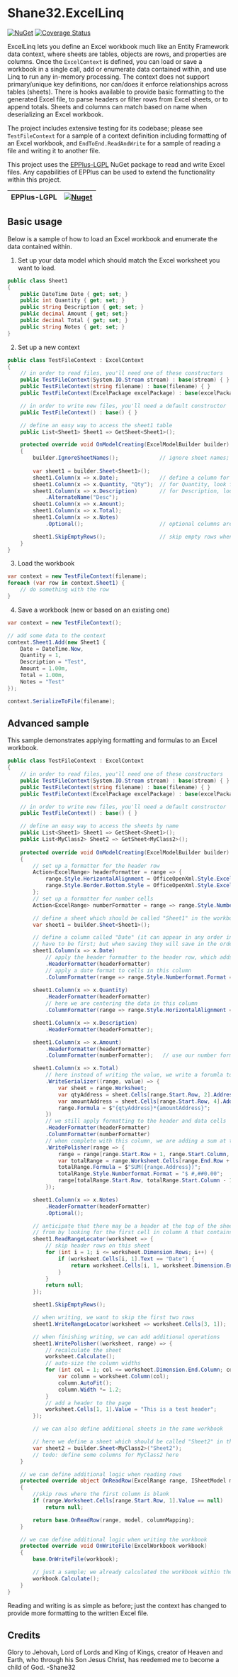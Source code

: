 # Shane32.ExcelLinq

[![NuGet](https://img.shields.io/nuget/v/Shane32.ExcelLinq.svg)](https://www.nuget.org/packages/Shane32.ExcelLinq)
[![Coverage Status](https://coveralls.io/repos/github/Shane32/ExcelLinq/badge.svg?branch=master)](https://coveralls.io/github/Shane32/ExcelLinq?branch=master)

ExcelLinq lets you define an Excel workbook much like an Entity Framework data context, where sheets are tables,
objects are rows, and properties are columns.  Once the `ExcelContext` is defined, you can load or save a workbook
in a single call, add or enumerate data contained within, and use Linq to run any in-memory processing.
The context does not support primary/unique key definitions, nor can/does it enforce relationships across tables (sheets).
There is hooks available to provide basic formatting to the generated Excel file, to parse headers or filter rows from Excel
sheets, or to append totals.  Sheets and columns can match based on name when deserializing an Excel workbook.

The project includes extensive testing for its codebase; please see `TestFileContext` for a sample of a context definition
including formatting of an Excel workbook, and `EndToEnd.ReadAndWrite` for a sample of reading a file and writing it to another file.

This project uses the [EPPlus-LGPL](https://www.nuget.org/packages/EPPlus-LGPL) NuGet package
to read and write Excel files.  Any capabilities of EPPlus can be used to extend the functionality within this project.

| EPPlus-LGPL | [![Nuget](https://img.shields.io/nuget/v/EPPlus-LGPL)](https://www.nuget.org/packages/EPPlus-LGPL) |
|-|-|

## Basic usage

Below is a sample of how to load an Excel workbook and enumerate the data contained within.

1. Set up your data model which should match the Excel worksheet you want to load.

```csharp
public class Sheet1
{
    public DateTime Date { get; set; }
    public int Quantity { get; set; }
    public string Description { get; set; }
    public decimal Amount { get; set;}
    public decimal Total { get; set; }
    public string Notes { get; set; }
}
```

2. Set up a new context

```csharp
public class TestFileContext : ExcelContext
{
    // in order to read files, you'll need one of these constructors
    public TestFileContext(System.IO.Stream stream) : base(stream) { }
    public TestFileContext(string filename) : base(filename) { }
    public TestFileContext(ExcelPackage excelPackage) : base(excelPackage) { }

    // in order to write new files, you'll need a default constructor
    public TestFileContext() : base() { }

    // define an easy way to access the sheet1 table
    public List<Sheet1> Sheet1 => GetSheet<Sheet1>();

    protected override void OnModelCreating(ExcelModelBuilder builder)
    {
        builder.IgnoreSheetNames();             // ignore sheet names; just take the first sheet
        
        var sheet1 = builder.Sheet<Sheet1>();
        sheet1.Column(x => x.Date);             // define a column for the Date property; look for a column with the name "Date"
        sheet1.Column(x => x.Quantity, "Qty");  // for Quantity, look for a column with the name "Qty"
        sheet1.Column(x => x.Description)       // for Description, look for a column named either "Description" or "Desc"
            .AlternateName("Desc");
        sheet1.Column(x => x.Amount);
        sheet1.Column(x => x.Total);
        sheet1.Column(x => x.Notes)
            .Optional();                        // optional columns are not required to be in the Excel workbook

        sheet1.SkipEmptyRows();                 // skip empty rows when reading
    }
}
```

3. Load the workbook

```csharp
var context = new TestFileContext(filename);
foreach (var row in context.Sheet1) {
    // do something with the row
}
```

4. Save a workbook (new or based on an existing one)

```csharp
var context = new TestFileContext();

// add some data to the context
context.Sheet1.Add(new Sheet1 {
    Date = DateTime.Now,
    Quantity = 1,
    Description = "Test",
    Amount = 1.00m,
    Total = 1.00m,
    Notes = "Test"
});

context.SerializeToFile(filename);
```

## Advanced sample

This sample demonstrates applying formatting and formulas to an Excel workbook.

```csharp
public class TestFileContext : ExcelContext
{
    // in order to read files, you'll need one of these constructors
    public TestFileContext(System.IO.Stream stream) : base(stream) { }
    public TestFileContext(string filename) : base(filename) { }
    public TestFileContext(ExcelPackage excelPackage) : base(excelPackage) { }

    // in order to write new files, you'll need a default constructor
    public TestFileContext() : base() { }

    // define an easy way to access the sheets by name
    public List<Sheet1> Sheet1 => GetSheet<Sheet1>();
    public List<MyClass2> Sheet2 => GetSheet<MyClass2>();
        
    protected override void OnModelCreating(ExcelModelBuilder builder)
    {
        // set up a formatter for the header row
        Action<ExcelRange> headerFormatter = range => {
            range.Style.HorizontalAlignment = OfficeOpenXml.Style.ExcelHorizontalAlignment.Center;
            range.Style.Border.Bottom.Style = OfficeOpenXml.Style.ExcelBorderStyle.Thin;
        };
        // set up a formatter for number cells
        Action<ExcelRange> numberFormatter = range => range.Style.Numberformat.Format = "#,##0.00";

        // define a sheet which should be called "Sheet1" in the workbook (name inferred from the class name)
        var sheet1 = builder.Sheet<Sheet1>();

        // define a column called "Date" (it can appear in any order in the sheet; it does not
        // have to be first; but when saving they will save in the order defined)
        sheet1.Column(x => x.Date)
            // apply the header formatter to the header row, which adds a thin line under the header text
            .HeaderFormatter(headerFormatter)
            // apply a date format to cells in this column
            .ColumnFormatter(range => range.Style.Numberformat.Format = "MM/dd/yyyy");
            
        sheet1.Column(x => x.Quantity)
            .HeaderFormatter(headerFormatter)
            // here we are centering the data in this column
            .ColumnFormatter(range => range.Style.HorizontalAlignment = OfficeOpenXml.Style.ExcelHorizontalAlignment.Center);

        sheet1.Column(x => x.Description)
            .HeaderFormatter(headerFormatter);

        sheet1.Column(x => x.Amount)
            .HeaderFormatter(headerFormatter)
            .ColumnFormatter(numberFormatter);   // use our number format defined above

        sheet1.Column(x => x.Total)
            // here instead of writing the value, we write a forumla to these cells that multiplies the quantity times the amount
            .WriteSerializer((range, value) => {
                var sheet = range.Worksheet;
                var qtyAddress = sheet.Cells[range.Start.Row, 2].Address;
                var amountAddress = sheet.Cells[range.Start.Row, 4].Address;
                range.Formula = $"{qtyAddress}*{amountAddress}";
            })
            // we still apply formatting to the header and data cells
            .HeaderFormatter(headerFormatter)
            .ColumnFormatter(numberFormatter)
            // when complete with this column, we are adding a sum at the bottom of the page
            .WritePolisher(range => {
                range = range[range.Start.Row + 1, range.Start.Column, range.End.Row + 1, range.End.Column];
                var totalRange = range.Worksheet.Cells[range.End.Row + 1, range.End.Column];
                totalRange.Formula = $"SUM({range.Address})";
                totalRange.Style.Numberformat.Format = "$ #,##0.00";
                range[totalRange.Start.Row, totalRange.Start.Column - 1].Value = "Total";
            });

        sheet1.Column(x => x.Notes)
            .HeaderFormatter(headerFormatter)
            .Optional();

        // anticipate that there may be a header at the top of the sheet; so determine the range to read
        // from by looking for the first cell in column A that contains the word "Date"
        sheet1.ReadRangeLocator(worksheet => {
            // skip header rows on this sheet
            for (int i = 1; i <= worksheet.Dimension.Rows; i++) {
                if (worksheet.Cells[i, 1].Text == "Date") {
                    return worksheet.Cells[i, 1, worksheet.Dimension.End.Row, worksheet.Dimension.End.Column];
                }
            }
            return null;
        });

        sheet1.SkipEmptyRows();

        // when writing, we want to skip the first two rows
        sheet1.WriteRangeLocator(worksheet => worksheet.Cells[3, 1]);

        // when finishing writing, we can add additional operations
        sheet1.WritePolisher((worksheet, range) => {
            // recalculate the sheet
            worksheet.Calculate();
            // auto-size the column widths
            for (int col = 1; col <= worksheet.Dimension.End.Column; col++) {
                var column = worksheet.Column(col);
                column.AutoFit();
                column.Width *= 1.2;
            }
            // add a header to the page
            worksheet.Cells[1, 1].Value = "This is a test header";
        });

        // we can also define additional sheets in the same workbook

        // here we define a sheet which should be called "Sheet2" in the workbook
        var sheet2 = builder.Sheet<MyClass2>("Sheet2");
        // todo: define some columns for MyClass2 here
    }

    // we can define additional logic when reading rows
    protected override object OnReadRow(ExcelRange range, ISheetModel model, IColumnModel[] columnMapping)
    {
        //skip rows where the first column is blank
        if (range.Worksheet.Cells[range.Start.Row, 1].Value == null)
            return null;

        return base.OnReadRow(range, model, columnMapping);
    }

    // we can define additional logic when writing the workbook
    protected override void OnWriteFile(ExcelWorkbook workbook)
    {
        base.OnWriteFile(workbook);

        // just a sample; we already calculated the workbook within the write polisher
        workbook.Calculate();
    }
}
```

Reading and writing is as simple as before; just the context has changed to provide more
formatting to the written Excel file.

## Credits

Glory to Jehovah, Lord of Lords and King of Kings, creator of Heaven and Earth, who through his Son Jesus Christ,
has reedemed me to become a child of God. -Shane32
